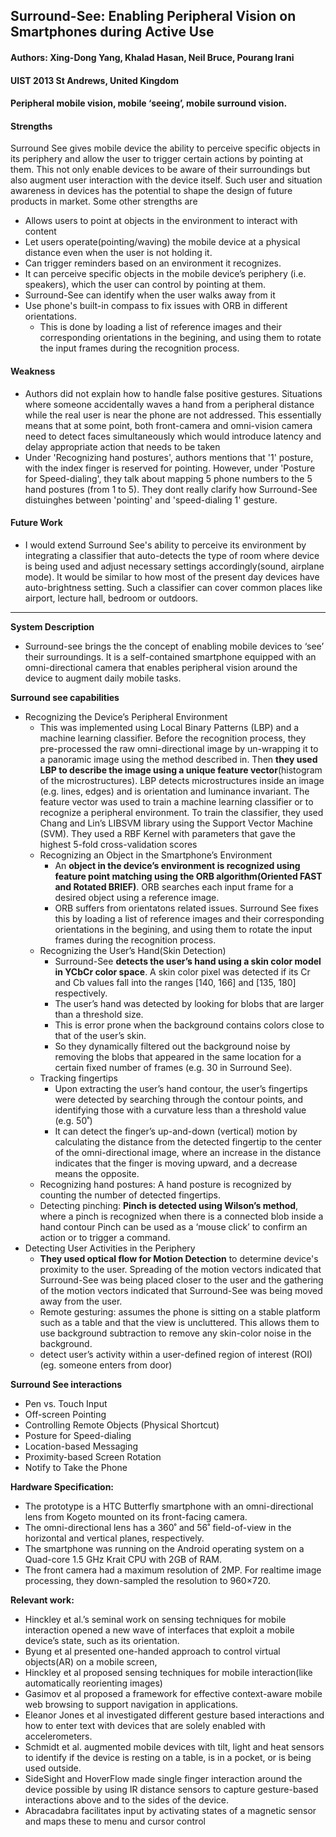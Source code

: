 ## Surround-See: Enabling Peripheral Vision on Smartphones during Active Use

#### Authors: Xing-Dong Yang, Khalad Hasan, Neil Bruce, Pourang Irani
#### UIST 2013 St Andrews, United Kingdom
#### Peripheral mobile vision, mobile ‘seeing’, mobile surround vision.

#### Strengths
Surround See gives mobile device the ability to perceive specific objects in its periphery and allow the user to trigger certain actions by pointing at them. This not only enable devices to be aware of their surroundings but also augment user interaction with the device itself. Such user and situation awareness in devices has the potential to shape the design of future products in market. Some other strengths are
- Allows users to point at objects in the environment to interact with content
- Let users operate(pointing/waving) the mobile device at a physical distance even when the user is not holding it.
- Can trigger reminders based on an environment it recognizes.
- It can perceive specific objects in the mobile device’s periphery (i.e. speakers), which the user can control by pointing at them. 
- Surround-See can identify when the user walks away from it
- Use phone's built-in compass to fix issues with ORB in different orientations. 
  - This is done by loading a list of reference images and their corresponding orientations in the begining, and using them to rotate the input frames during the recognition process.

#### Weakness
- Authors did not explain how to handle false positive gestures. Situations where someone accidentally waves a hand from a peripheral distance while the real user is near the phone are not addressed. This essentially means that at some point, both front-camera and omni-vision camera need to detect faces simultaneously which would introduce latency and delay appropriate action that needs to be taken
- Under 'Recognizing hand postures', authors mentions that '1' posture, with the index finger is reserved for pointing. However, under 'Posture for Speed-dialing', they talk about mapping 5 phone numbers to the 5 hand postures (from 1 to 5). They dont really clarify how Surround-See distuinghes between 'pointing' and 'speed-dialing 1' gesture.

#### Future Work
- I would extend Surround See's ability to perceive its environment by integrating a classifier that auto-detects the type of room where device is being used and adjust necessary settings accordingly(sound, airplane mode). It would be similar to how most of the present day devices have auto-brightness setting. Such a classifier can cover common places like airport, lecture hall, bedroom or outdoors.

---
**System Description**
- Surround-see brings the the concept of enabling mobile devices to ‘see’ their surroundings. It is a self-contained smartphone equipped with an omni-directional camera that enables peripheral vision around the device to augment daily mobile tasks.

**Surround see capabilities**
- Recognizing the Device’s Peripheral Environment
  - This was implemented using Local Binary Patterns (LBP) and a machine learning classifier. Before the recognition process, they pre-processed the raw omni-directional image by un-wrapping it to a panoramic image using the method described in. Then **they used LBP to describe the image using a unique feature vector**(histogram of the microstructures). LBP detects microstructures inside an image (e.g. lines, edges) and is orientation and luminance invariant. The feature vector was used to train a machine learning classifier or to recognize a peripheral environment. To train the classifier, they used Chang and Lin’s LIBSVM library using the Support Vector Machine (SVM). They used a RBF Kernel with parameters that gave the highest 5-fold cross-validation scores
  - Recognizing an Object in the Smartphone’s Environment
    - An **object in the device’s environment is recognized using feature point matching using the ORB algorithm(Oriented FAST and Rotated BRIEF)**. ORB searches each input frame for a desired object using a reference image.
    - ORB suffers from orientatons related issues. Surround See fixes this by loading a list of reference images and their corresponding orientations in the begining, and using them to rotate the input frames during the recognition process.
  - Recognizing the User’s Hand(Skin Detection)
    - Surround-See **detects the user’s hand using a skin color model in YCbCr color space**. A skin color pixel was detected if its Cr and Cb values fall into the ranges [140, 166] and [135, 180] respectively.
    - The user’s hand was detected by looking for blobs that are larger than a threshold size.
    - This is error prone when the background contains colors close to that of the user’s skin. 
    - So they dynamically filtered out the background noise by removing the blobs that appeared in the same location for a certain fixed number of frames (e.g. 30 in Surround See).
  - Tracking fingertips
    - Upon extracting the user’s hand contour, the user’s fingertips were detected by searching through the contour points, and identifying those with a curvature less than a threshold value (e.g. 50˚)
    - It can detect the finger’s up-and-down (vertical) motion by calculating the distance from the detected fingertip to the center of the omni-directional image, where an increase in the distance indicates that the finger is moving upward, and a decrease means the opposite.
  - Recognizing hand postures: A hand posture is recognized by counting the number of detected fingertips.
  - Detecting pinching: **Pinch is detected using Wilson’s method**, where a pinch is recognized when there is a connected blob inside a hand contour Pinch can be used as a ‘mouse click’ to confirm an action or to trigger a command.
- Detecting User Activities in the Periphery
  - **They used optical flow for Motion Detection** to determine device's proximity to the user. Spreading of the motion vectors indicated that Surround-See was being placed closer to the user and the gathering of the motion vectors indicated that Surround-See was being moved away from the user.
  - Remote gesturing: assumes the phone is sitting on a stable platform such as a table and that the view is uncluttered. This allows them to use background subtraction to remove any skin-color noise in the background.
  - detect user’s activity within a user-defined region of interest (ROI) (eg. someone enters from door)

**Surround See interactions**
- Pen vs. Touch Input
- Off-screen Pointing
- Controlling Remote Objects (Physical Shortcut)
- Posture for Speed-dialing
- Location-based Messaging
- Proximity-based Screen Rotation
- Notify to Take the Phone

**Hardware Specification:**
- The prototype is a HTC Butterfly smartphone with an omni-directional lens from Kogeto mounted on its front-facing camera.
- The omni-directional lens has a 360˚ and 56˚ field-of-view in the horizontal and vertical planes, respectively.
- The smartphone was running on the Android operating system on a Quad-core 1.5 GHz Krait CPU with 2GB of RAM.
- The front camera had a maximum resolution of 2MP. For realtime image processing, they down-sampled the resolution to 960×720. 

**Relevant work:**
- Hinckley et al.’s seminal work on sensing techniques for mobile interaction opened a new wave of interfaces that exploit a mobile device’s state, such as its orientation.
- Byung et al presented one-handed approach to control virtual objects(AR) on a mobile screen,
- Hinckley et al proposed sensing techniques for mobile interaction(like automatically reorienting images)
- Gasimov et al proposed a framework for effective context-aware mobile web browsing to support navigation in applications.
- Eleanor Jones et al investigated different gesture based interactions and how to enter text with devices that are solely enabled with accelerometers.
- Schmidt et al. augmented mobile devices with tilt, light and heat sensors to identify if the device is resting on a table, is in a pocket, or is being used outside.
- SideSight and HoverFlow made single finger interaction around the device possible by using IR distance sensors to capture gesture-based interactions above and to the sides of the device.
- Abracadabra facilitates input by activating states of a magnetic sensor and maps these to menu and cursor control
